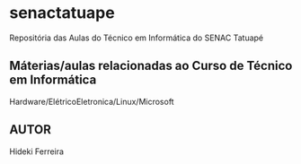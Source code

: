 # senactatuape
Repositória das Aulas do Técnico em Informática do SENAC Tatuapé
## Máterias/aulas relacionadas ao Curso de Técnico em Informática
Hardware/ElétricoEletronica/Linux/Microsoft
## AUTOR
Hideki Ferreira

